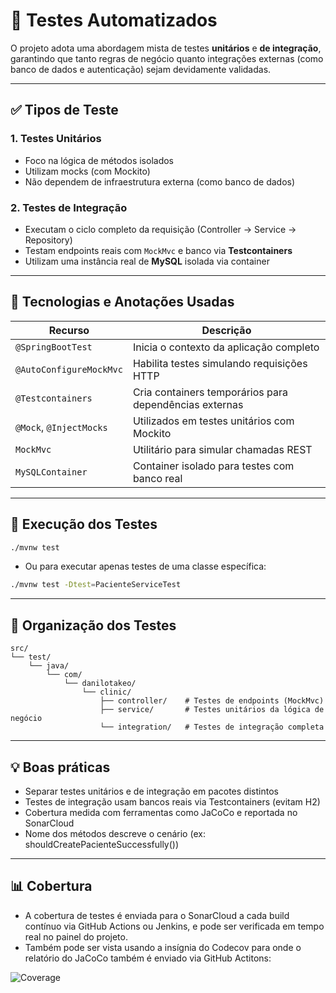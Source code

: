# 🧪 Testes Automatizados

O projeto adota uma abordagem mista de testes **unitários** e **de integração**, garantindo que tanto regras de negócio quanto integrações externas (como banco de dados e autenticação) sejam devidamente validadas.

---

## ✅ Tipos de Teste

### 1. Testes Unitários
- Foco na lógica de métodos isolados
- Utilizam mocks (com Mockito)
- Não dependem de infraestrutura externa (como banco de dados)

### 2. Testes de Integração
- Executam o ciclo completo da requisição (Controller → Service → Repository)
- Testam endpoints reais com `MockMvc` e banco via **Testcontainers**
- Utilizam uma instância real de **MySQL** isolada via container

---

## 🧰 Tecnologias e Anotações Usadas

| Recurso             | Descrição |
|---------------------|-----------|
| `@SpringBootTest`   | Inicia o contexto da aplicação completo |
| `@AutoConfigureMockMvc` | Habilita testes simulando requisições HTTP |
| `@Testcontainers`   | Cria containers temporários para dependências externas |
| `@Mock`, `@InjectMocks` | Utilizados em testes unitários com Mockito |
| `MockMvc`           | Utilitário para simular chamadas REST |
| `MySQLContainer`    | Container isolado para testes com banco real |

---

## 🧪 Execução dos Testes

```bash
./mvnw test
``` 

- Ou para executar apenas testes de uma classe específica:

```bash
./mvnw test -Dtest=PacienteServiceTest
```

---

## 📁 Organização dos Testes

```text
src/
└── test/
    └── java/
        └── com/
            └── danilotakeo/
                └── clinic/
                    ├── controller/    # Testes de endpoints (MockMvc)
                    ├── service/       # Testes unitários da lógica de negócio
                    └── integration/   # Testes de integração completa
```
---

## 💡 Boas práticas
- Separar testes unitários e de integração em pacotes distintos
- Testes de integração usam bancos reais via Testcontainers (evitam H2)
- Cobertura medida com ferramentas como JaCoCo e reportada no SonarCloud
- Nome dos métodos descreve o cenário (ex: shouldCreatePacienteSuccessfully())

---

## 📊 Cobertura

- A cobertura de testes é enviada para o SonarCloud a cada build contínuo via GitHub Actions ou Jenkins, e pode ser verificada em tempo real no painel do projeto.
- Também pode ser vista usando a insígnia do Codecov para onde o relatório do JaCoCo também é enviado via GitHub Actitons:

![Coverage](https://codecov.io/gh/DaniloTakeo/springboot_rest_api/branch/main/graph/badge.svg)